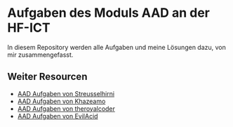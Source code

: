 # Aufgaben des Moduls AAD an der HF-ICT

In diesem Repository werden alle Aufgaben und meine Lösungen dazu, von mir zusammengefasst.


## Weiter Resourcen
-  [AAD Aufgaben von Streusselhirni](https://gitlab.com/streusselhirni/hfict-aad)
-  [AAD Aufgaben von Khazeamo](https://github.com/khazeamo/aad-exercises)
-  [AAD Aufgaben von theroyalcoder](https://github.com/theroyalcoder/HF-ICT-3-SEM-AAD)
-  [AAD Aufgaben von EvilAcid](https://github.com/EvilAcid/HF-ICT-AAD)
